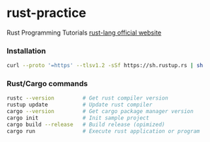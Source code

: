 # rust-practice

Rust Programming Tutorials [rust-lang official website](https://www.rust-lang.org/)

### Installation

```bash
curl --proto '=https' --tlsv1.2 -sSf https://sh.rustup.rs | sh
```

### Rust/Cargo commands

```bash
rustc --version         # Get rust compiler version
rustup update           # Update rust compiler
cargo --version         # Get cargo package manager version
cargo init              # Init sample project
cargo build --release   # Build release (opimized)
cargo run               # Execute rust application or program
```
